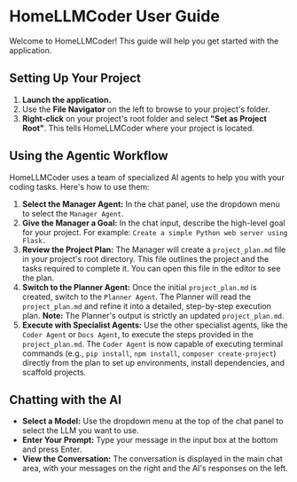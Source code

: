 # HomeLLMCoder User Guide

Welcome to HomeLLMCoder! This guide will help you get started with the application.

## Setting Up Your Project

1.  **Launch the application.**
2.  Use the **File Navigator** on the left to browse to your project's folder.
3.  **Right-click** on your project's root folder and select **"Set as Project Root"**. This tells HomeLLMCoder where your project is located.

## Using the Agentic Workflow

HomeLLMCoder uses a team of specialized AI agents to help you with your coding tasks. Here's how to use them:

1.  **Select the Manager Agent:** In the chat panel, use the dropdown menu to select the `Manager Agent`.
2.  **Give the Manager a Goal:** In the chat input, describe the high-level goal for your project. For example: `Create a simple Python web server using Flask.`
3.  **Review the Project Plan:** The Manager will create a `project_plan.md` file in your project's root directory. This file outlines the project and the tasks required to complete it. You can open this file in the editor to see the plan.
4.  **Switch to the Planner Agent:** Once the initial `project_plan.md` is created, switch to the `Planner Agent`. The Planner will read the `project_plan.md` and refine it into a detailed, step-by-step execution plan. **Note:** The Planner's output is strictly an updated `project_plan.md`.
5.  **Execute with Specialist Agents:** Use the other specialist agents, like the `Coder Agent` or `Docs Agent`, to execute the steps provided in the `project_plan.md`. The `Coder Agent` is now capable of executing terminal commands (e.g., `pip install`, `npm install`, `composer create-project`) directly from the plan to set up environments, install dependencies, and scaffold projects.

## Chatting with the AI

-   **Select a Model:** Use the dropdown menu at the top of the chat panel to select the LLM you want to use.
-   **Enter Your Prompt:** Type your message in the input box at the bottom and press Enter.
-   **View the Conversation:** The conversation is displayed in the main chat area, with your messages on the right and the AI's responses on the left.
